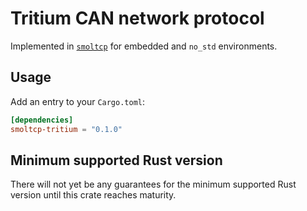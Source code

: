 # Tritium CAN network protocol

Implemented in [`smoltcp`](https://github.com/smoltcp-rs/smoltcp) for embedded  and `no_std` environments.

## Usage

Add an entry to your `Cargo.toml`:

```toml
[dependencies]
smoltcp-tritium = "0.1.0"
```

## Minimum supported Rust version

There will not yet be any guarantees for the minimum supported Rust version until this crate reaches maturity.
